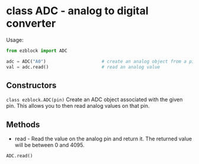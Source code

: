 # class ADC - analog to digital converter

Usage:
```python
from ezblock import ADC

adc = ADC("A0")                     # create an analog object from a pin
val = adc.read()                    # read an analog value
```
## Constructors
```class ezblock.ADC(pin)```
Create an ADC object associated with the given pin. This allows you to then read analog values on that pin.

## Methods
- read - Read the value on the analog pin and return it. The returned value will be between 0 and 4095.
```python
ADC.read()
```